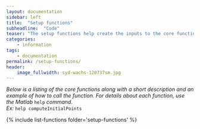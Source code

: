 ```yaml
---
layout: documentation
sidebar: left
title:  "Setup functions"
subheadline:  "Code"
teaser: "The setup functions help create the inputs to the core functions."
categories:
    - information
tags:
    - documentation
permalink: /setup-functions/
header:
    image_fullwidth: syd-wachs-120737sm.jpg
---
```


_Below is a listing of the core functions along with a short description and an example of how to call the function. For details about each function, use the Matlab_ `help` _command._<br>
_Ex:_ `help computeInitialPoints`

{% include list-functions folder='setup-functions' %}
